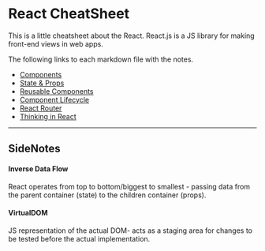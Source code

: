 # React CheatSheet

This is a little cheatsheet about the React.
React.js is a JS library for making front-end views in web apps.

The following links to each markdown file with the notes.

  - [Components](https://github.com/nnguy152/react-cheatsheet/blob/master/components.md)
  - [State & Props](https://github.com/nnguy152/react-cheatsheet/blob/master/states%26props.md)
  - [Reusable Components](#)
  - [Component Lifecycle](https://github.com/nnguy152/react-cheatsheet/blob/master/componentLifecycle.md)
  - [React Router](#)
  - [Thinking in React](https://github.com/nnguy152/react-cheatsheet/blob/master/ThinkingInReact.md)

---

## SideNotes

#### Inverse Data Flow
React operates from top to bottom/biggest to smallest - passing data from the parent container (state) to the children container (props).

#### VirtualDOM 
JS representation of the actual DOM- acts as a staging area for changes to be tested before the actual implementation.

